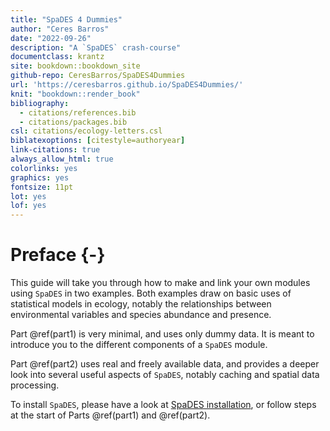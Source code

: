 ```yaml
---
title: "SpaDES 4 Dummies"
author: "Ceres Barros"
date: "2022-09-26"
description: "A `SpaDES` crash-course"
documentclass: krantz
site: bookdown::bookdown_site
github-repo: CeresBarros/SpaDES4Dummies
url: 'https://ceresbarros.github.io/SpaDES4Dummies/'
knit: "bookdown::render_book"
bibliography:
  - citations/references.bib
  - citations/packages.bib
csl: citations/ecology-letters.csl
biblatexoptions: [citestyle=authoryear]
link-citations: true
always_allow_html: true
colorlinks: yes
graphics: yes
fontsize: 11pt
lot: yes
lof: yes
---
```




# Preface {-}

This guide will take you through how to make and link your own modules using `SpaDES` in two examples. Both examples draw on basic uses of statistical models in ecology, notably the relationships between environmental variables and species abundance and presence. 

Part \@ref(part1) is very minimal, and uses only dummy data. It is meant to introduce you to the different components of a `SpaDES` module.

Part \@ref(part2) uses real and freely available data, and provides a deeper look into several useful aspects of `SpaDES`, notably caching and spatial data processing.

To install `SpaDES`, please have a look at [SpaDES installation](https://github.com/PredictiveEcology/SpaDES/wiki/Installation), or follow steps at the start of Parts \@ref(part1) and \@ref(part2).
